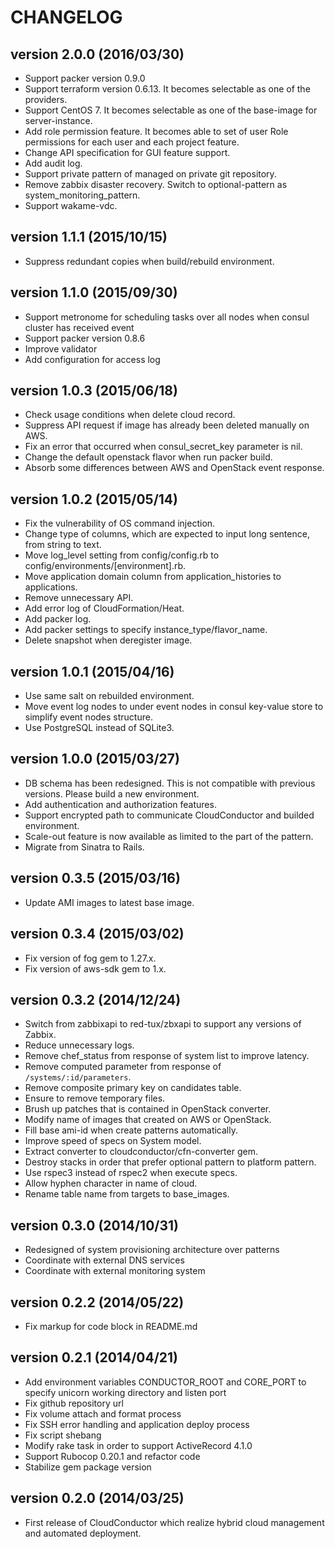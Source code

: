 CHANGELOG
=========

## version 2.0.0 (2016/03/30)

  - Support packer version 0.9.0
  - Support terraform version 0.6.13. It becomes selectable as one of the providers.
  - Support CentOS 7. It becomes selectable as one of the base-image for server-instance.
  - Add role permission feature. It becomes able to set of user Role permissions for each user and each project feature.
  - Change API specification for GUI feature support.
  - Add audit log.
  - Support private pattern of managed on private git repository.
  - Remove zabbix disaster recovery. Switch to optional-pattern as system_monitoring_pattern.
  - Support wakame-vdc.

## version 1.1.1 (2015/10/15)

  - Suppress redundant copies when build/rebuild environment.

## version 1.1.0 (2015/09/30)

  - Support metronome for scheduling tasks over all nodes when consul cluster has received event
  - Support packer version 0.8.6
  - Improve validator
  - Add configuration for access log

## version 1.0.3 (2015/06/18)

  - Check usage conditions when delete cloud record.
  - Suppress API request if image has already been deleted manually on AWS.
  - Fix an error that occurred when consul_secret_key parameter is nil.
  - Change the default openstack flavor when run packer build.
  - Absorb some differences between AWS and OpenStack event response.

## version 1.0.2 (2015/05/14)

  - Fix the vulnerability of OS command injection.
  - Change type of columns, which are expected to input long sentence, from string to text.
  - Move log_level setting from config/config.rb to config/environments/[environment].rb.
  - Move application domain column from application_histories to applications.
  - Remove unnecessary API.
  - Add error log of CloudFormation/Heat.
  - Add packer log.
  - Add packer settings to specify instance_type/flavor_name.
  - Delete snapshot when deregister image.

## version 1.0.1 (2015/04/16)

  - Use same salt on rebuilded environment.
  - Move event log nodes to under event nodes in consul key-value store to simplify event nodes structure.
  - Use PostgreSQL instead of SQLite3.

## version 1.0.0 (2015/03/27)

  - DB schema has been redesigned. This is not compatible with previous versions. Please build a new environment.
  - Add authentication and authorization features.
  - Support encrypted path to communicate CloudConductor and builded environment.
  - Scale-out feature is now available as limited to the part of the pattern.
  - Migrate from Sinatra to Rails.

## version 0.3.5 (2015/03/16)

  - Update AMI images to latest base image.

## version 0.3.4 (2015/03/02)

  - Fix version of fog gem to 1.27.x.
  - Fix version of aws-sdk gem to 1.x.

## version 0.3.2 (2014/12/24)

  - Switch from zabbixapi to red-tux/zbxapi to support any versions of Zabbix.
  - Reduce unnecessary logs.
  - Remove chef_status from response of system list to improve latency.
  - Remove computed parameter from response of `/systems/:id/parameters`.
  - Remove composite primary key on candidates table.
  - Ensure to remove temporary files.
  - Brush up patches that is contained in OpenStack converter.
  - Modify name of images that created on AWS or OpenStack.
  - Fill base ami-id when create patterns automatically.
  - Improve speed of specs on System model.
  - Extract converter to cloudconductor/cfn-converter gem.
  - Destroy stacks in order that prefer optional pattern to platform pattern.
  - Use rspec3 instead of rspec2 when execute specs.
  - Allow hyphen character in name of cloud.
  - Rename table name from targets to base_images.

## version 0.3.0 (2014/10/31)

  - Redesigned of system provisioning architecture over patterns
  - Coordinate with external DNS services
  - Coordinate with external monitoring system

## version 0.2.2 (2014/05/22)

  - Fix markup for code block in README.md

## version 0.2.1 (2014/04/21)

  - Add environment variables CONDUCTOR_ROOT and CORE_PORT to specify unicorn working directory and listen port
  - Fix github repository url
  - Fix volume attach and format process
  - Fix SSH error handling and application deploy process
  - Fix script shebang
  - Modify rake task in order to support ActiveRecord 4.1.0
  - Support Rubocop 0.20.1 and refactor code
  - Stabilize gem package version

## version 0.2.0 (2014/03/25)

  - First release of CloudConductor which realize hybrid cloud management and automated deployment.

